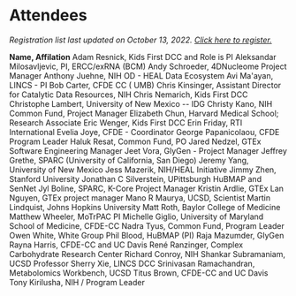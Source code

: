 # Attendees

_Registration list last updated on October 13, 2022. [Click here to register.](https://forms.gle/uYJNDpd4DrSKwVeL9)_

**Name, Affilation**
Adam Resnick, Kids First DCC and Role is PI
Aleksandar Milosavljevic, PI, ERCC/exRNA (BCM)
Andy Schroeder, 4DNucleome Project Manager
Anthony Juehne, NIH OD - HEAL Data Ecosystem
Avi Ma'ayan, LINCS - PI
Bob Carter, CFDE CC ( UMB)
Chris Kinsinger, Assistant Director for Catalytic Data Resources, NIH
Chris Nemarich, Kids First DCC
Christophe Lambert, University of New Mexico -- IDG
Christy Kano, NIH Common Fund, Project Manager
Elizabeth Chun, Harvard Medical School; Research Associate
Eric Wenger, Kids First DCC
Erin Friday, RTI International
Evelia Joye, CFDE - Coordinator 
George Papanicolaou, CFDE Program Leader
Haluk Resat, Common Fund, PO
Jared Nedzel, GTEx Software Engineering Manager
Jeet Vora, GlyGen - Project Manager
Jeffrey Grethe, SPARC (University of California, San Diego)
Jeremy Yang, University of New Mexico
Jess Mazerik, NIH/HEAL Initiative 
Jimmy Zhen, Stanford University
Jonathan C Silverstein, UPittsburgh HuBMAP and SenNet
Jyl Boline, SPARC, K-Core Project Manager
Kristin Ardlie, GTEx
Lan Nguyen, GTEx project manager
Mano R Maurya, UCSD, Scientist
Martin Lindquist, Johns Hopkins University
Matt Roth, Baylor College of Medicine
Matthew Wheeler, MoTrPAC PI
Michelle Giglio, University of Maryland School of Medicine, CFDE-CC
Nadra Tyus, Common Fund, Program Leader
Owen White, White Group
Phil Blood, HuBMAP (PI)
Raja Mazumder, GlyGen
Rayna Harris, CFDE-CC and UC Davis
René Ranzinger, Complex Carbohydrate Research Center
Richard Conroy, NIH
Shankar Subramaniam, UCSD Professor
Sherry Xie, LINCS DCC
Srinivasan Ramachandran, Metabolomics Workbench, UCSD
Titus Brown, CFDE-CC and UC Davis
Tony Kirilusha, NIH / Program Leader
